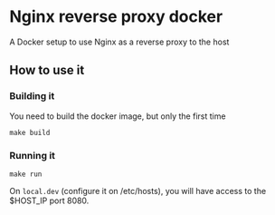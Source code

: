 # Nginx reverse proxy docker

A Docker setup to use Nginx as a reverse proxy to the host

## How to use it

### Building it

You need to build the docker image, but only the first time

```
make build
```

### Running it

```
make run
```

On `local.dev` (configure it on /etc/hosts), you will have access to the $HOST_IP port 8080.



